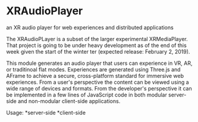 # XRAudioPlayer

an XR audio player for web experiences and distributed applications

The XRAudioPLayer is a subset of the larger experimental XRMediaPlayer. That project is going to be under heavy development as of the end of this week given the start of the winter ter (expected release: February 2, 2019).

This module generates an audio player that users can experience in VR, AR, or traditinoal flat modes. Experiences are generated using Three.js and AFrame to achieve a secure, cross-platform standard for immersive web experiences. From a user's perspective the content can be viewed using a wide range of devices and formats. From the developer's perspective it can be implemented in a few lines of JavaScript code in both modular server-side and non-modular client-side applications.

Usage:
*server-side
*client-side